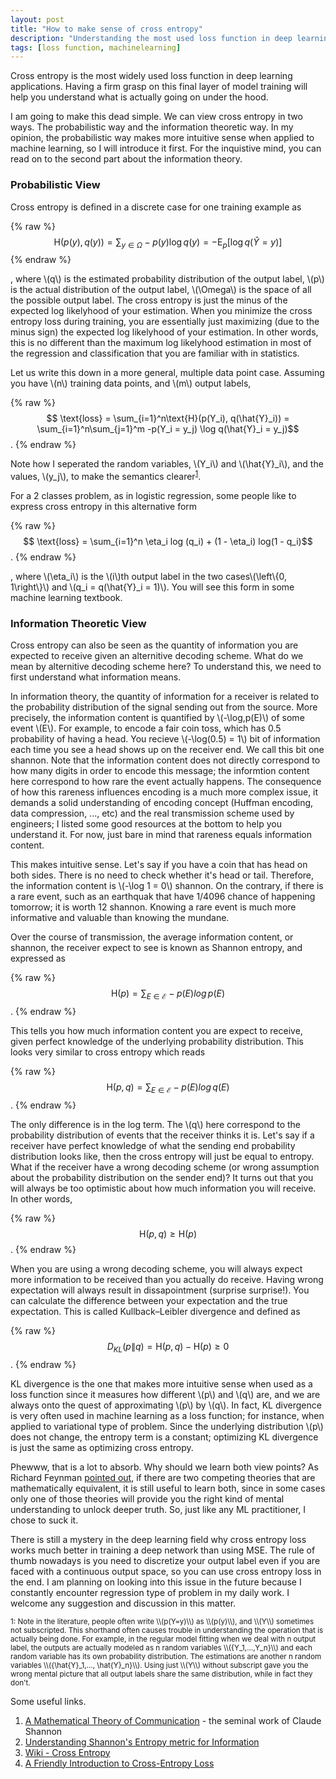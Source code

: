 ```yaml
---
layout: post
title: "How to make sense of cross entropy"
description: "Understanding the most used loss function in deep learning - cross entropy."
tags: [loss function, machinelearning]
---
```


Cross entropy is the most widely used loss function in deep learning applications. Having a firm grasp on this final layer of model training will help you understand what is actually going on under the hood. 

I am going to make this dead simple. We can view cross entropy in two ways. The probabilistic way and the information theoretic way. In my opinion, the probabilistic way makes more intuitive sense when applied to machine learning, so I will introduce it first. For the inquistive mind, you can read on to the second part about the information theory.


### Probabilistic View
Cross entropy is defined in a discrete case for one training example as

{% raw %}
$$\text{H}(p(y), q(y)) = \sum_{y \in \Omega} -p(y) \log q(y) = -\text{E}_{p}[\log q(\hat{Y}=y)]$$
{% endraw %}

, where \\(q\\) is the estimated probability distribution of the output label, \\(p\\) is the actual distribution of the output label, \\(\Omega\\) is the space of all the possible output label. The cross entropy is just the minus of the expected log likelyhood of your estimation. When you minimize the cross entropy loss during training, you are essentially just maximizing (due to the minus sign) the expected log likelyhood of your estimation. In other words, this is no different than the maximum log likelyhood estimation in most of the regression and classification that you are familiar with in statistics.

Let us write this down in a more general, multiple data point case. Assuming you have \\(n\\) training data points, and \\(m\\) output labels,

{% raw %}
$$ \text{loss} = \sum_{i=1}^n\text{H}(p(Y_i), q(\hat{Y}_i)) = \sum_{i=1}^n\sum_{j=1}^m -p(Y_i = y_j) \log q(\hat{Y}_i = y_j)$$.
{% endraw %}

Note how I seperated the random variables, \\(Y_i\\) and \\(\hat{Y}_i\\), and the values, \\(y_j\\), to make the semantics clearer<sup>[1](#footnote1)</sup>.

For a 2 classes problem, as in logistic regression, some people like to express cross entropy in this alternative form

{% raw %}
$$ \text{loss} = \sum_{i=1}^n \eta_i log (q_i) + (1 - \eta_i) log(1 - q_i)$$.
{% endraw %}

, where \\(\eta_i\\) is the \\(i\\)th output label in the two cases\\(\\left\\{0, 1\\right\\}\\) and \\(q_i = q(\hat{Y}_i = 1)\\). You will see this form in some machine learning textbook.


### Information Theoretic View
Cross entropy can also be seen as the quantity of information you are expected to receive given an alternitive decoding scheme. What do we mean by alternitive decoding scheme here? To understand this, we need to first understand what information means.

In information theory, the quantity of information for a receiver is related to the probability distribution of the signal sending out from the source. More precisely, the information content is quantified by \\(-\\log\,p(E)\\) of some event \\(E\\). For example, to encode a fair coin toss, which has 0.5 probability of having a head. You recieve \\(-\\log(0.5) = 1\\) bit of information each time you see a head shows up on the receiver end. We call this bit one shannon. Note that the information content does not directly correspond to how many digits in order to encode this message; the informtion content here correspond to how rare the event actually happens. The consequence of how this rareness influences encoding is a much more complex issue, it demands a solid understanding of encoding concept (Huffman encoding, data compression, ..., etc) and the real transmission scheme used by engineers; I listed some good resources at the bottom to help you understand it. For now, just bare in mind that rareness equals information content.

This makes intuitive sense. Let's say if you have a coin that has head on both sides. There is no need to check whether it's head or tail. Therefore, the information content is \\(-\\log 1 = 0\\) shannon. On the contrary, if there is a rare event, such as an earthquak that have 1/4096 chance of happening tomorrow; it is worth 12 shannon. Knowing a rare event is much more informative and valuable than knowing the mundane.

Over the course of transmission, the average information content, or shannon, the receiver expect to see is known as Shannon entropy, and expressed as

{% raw %}
$$ \text{H}(p) = \sum_{E \in \mathcal{E}} -p(E)log\, p(E) $$.
{% endraw %}

This tells you how much information content you are expect to receive, given perfect knowledge of the underlying probability distribution. This looks very similar to cross entropy which reads

{% raw %}
$$ \text{H}(p, q) = \sum_{E \in \mathcal{E}} -p(E)log\, q(E) $$.
{% endraw %}

 The only difference is in the log term. The \\(q\\) here correspond to the probability distribution of events that the receiver thinks it is. Let's say if a receiver have perfect knowledge of what the sending end probability distribution looks like, then the cross entropy will just be equal to entropy. What if the receiver have a wrong decoding scheme (or wrong assumption about the probability distribution on the sender end)? It turns out that you will always be too optimistic about how much information you will receive. In other words,

{% raw %}
$$ \text{H}(p, q) \ge \text{H}(p) $$.
{% endraw %}

When you are using a wrong decoding scheme, you will always expect more information to be received than you actually do receive. Having wrong expectation will always result in dissapointment (surprise surprise!). You can calculate the difference between your expectation and the true expectation. This is called Kullback–Leibler divergence and defined as

<!-- {% raw %}
$$ D_{KL}(p) = \text{H}(p, q) \le \text{H}(p) $$.
{% endraw %} -->

{% raw %}
$$ D_{KL}(p\|q) = \text{H}(p, q) - \text{H}(p) \ge 0 $$.
{% endraw %}

KL divergence is the one that makes more intuitive sense when used as a loss function since it measures how different \\(p\\) and \\(q\\) are, and we are always onto the quest of approximating \\(p\\) by \\(q\\). In fact, KL divergence is very often used in machine learning as a loss function; for instance, when applied to variational type of problem. Since the underlying distribution \\(p\\) does not change, the entropy term is a constant; optimizing KL divergence is just the same as optimizing cross entropy.

Phewww, that is a lot to absorb. Why should we learn both view points? As Richard Feynman [pointed out](https://www.youtube.com/watch?v=NM-zWTU7X-k&t=2s), if there are two competing theories that are mathematically equivalent, it is still useful to learn both, since in some cases only one of those theories will provide you the right kind of mental understanding to unlock deeper truth. So, just like any ML practitioner, I chose to suck it.

There is still a mystery in the deep learning field why cross entropy loss works much better in training a deep network than using MSE. The rule of thumb nowadays is you need to discretize your output label even if you are faced with a continuous output space, so you can use cross entropy loss in the end. I am planning on looking into this issue in the future because I constantly encounter regression type of problem in my daily work. I welcome any suggestion and discussion in this matter.

<small>
<a name="footnote1">1</a>: Note in the literature, people often write \\(p(Y=y)\\) as \\(p(y)\\), and \\(Y\\) sometimes not subscripted. This shorthand often causes trouble in understanding the operation that is actually being done. For example, in the regular model fitting when we deal with n output label, the outputs are actually modeled as n random variables \\({Y_1,...,Y_n}\\) and each random variable has its own probability distribution. The estimations are another n random variables \\({\hat{Y}_1,..., \hat{Y}_n}\\). Using just \\(Y\\) without subscript gave you the wrong mental picture that all output labels share the same distribution, while in fact they don't.
</small>

Some useful links.

1. [A Mathematical Theory of Communication](http://worrydream.com/refs/Shannon%20-%20A%20Mathematical%20Theory%20of%20Communication.pdf) - the seminal work of Claude Shannon
2. [Understanding Shannon's Entropy metric for Information](https://arxiv.org/pdf/1405.2061.pdf)
3. [Wiki - Cross Entropy](https://www.google.com/url?sa=t&rct=j&q=&esrc=s&source=web&cd=1&cad=rja&uact=8&ved=0ahUKEwjJqcS3y6fTAhUosVQKHWu_B98QFgglMAA&url=https%3A%2F%2Fen.wikipedia.org%2Fwiki%2FCross_entropy&usg=AFQjCNFxTG-ICjvkx598wpX_6xhnq1Tw3Q&sig2=ZR6GFDjnUveOqbCLS_y1BQ)
4. [A Friendly Introduction to Cross-Entropy Loss](https://www.google.com/url?sa=t&rct=j&q=&esrc=s&source=web&cd=3&cad=rja&uact=8&ved=0ahUKEwjJqcS3y6fTAhUosVQKHWu_B98QFgg8MAI&url=https%3A%2F%2Frdipietro.github.io%2Ffriendly-intro-to-cross-entropy-loss%2F&usg=AFQjCNEJfYOWMzbYXcmLYJ2-iWFBB-Vj1Q&sig2=pD32vI_znICFohO-nXXchg)